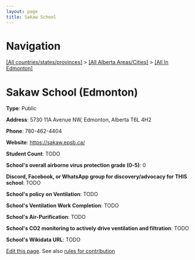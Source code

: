 ```yaml
---
layout: page
title: Sakaw School
---
```

# Navigation

[[All countries/states/provinces]](../../..) > [[All Alberta Areas/Cities]](../..) > [[All In Edmonton]](..)

# Sakaw School (Edmonton)

**Type**: Public

**Address**: 5730 11A Avenue NW, Edmonton, Alberta T6L 4H2

**Phone**: 780-462-4404

**Website**: <https://sakaw.epsb.ca/>

**Student Count**: TODO

**School's overall airborne virus protection grade (0-5)**: 0

**Discord, Facebook, or WhatsApp group for discovery/advocacy for THIS school**: TODO

**School's policy on Ventilation**: TODO

**School's Ventilation Work Completion**: TODO

**School's Air-Purification**: TODO

**School's CO2 monitoring to actively drive ventilation and filtration**: TODO

**School's Wikidata URL**: TODO


[Edit this page](https://github.com/ventilate-schools/AB/edit/main/./Edmonton/Sakaw_School.md). See also [rules for contribution](../../../contribution-rules/)